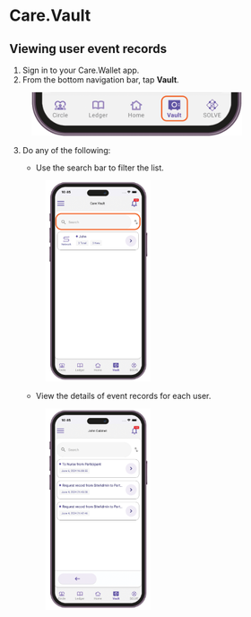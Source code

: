 # Care.Vault

## Viewing user event records

1. Sign in to your Care.Wallet app.
2. From the bottom navigation bar, tap **Vault**.

<figure><img src="../.gitbook/assets/cw-bottom-menu-vault.png" alt="" width="375"><figcaption></figcaption></figure>

3.  Do any of the following:

    * Use the search bar to filter the list.&#x20;



    <figure><img src="../.gitbook/assets/care-vault-user-filter.png" alt="" width="188"><figcaption></figcaption></figure>

    * View the details of event records for each user.



    <figure><img src="../.gitbook/assets/care-vault-user-cabinet.png" alt="" width="188"><figcaption></figcaption></figure>
